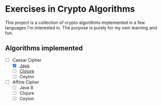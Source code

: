 # Exercises in Crypto Algorithms

This project is a collection of crypto algorithms implemented in a few languages I'm interested in. The purpose is purely for my own learning and fun.

## Algorithms implemented

- [ ] Caesar Cipher
  - [x] [Java](java/src/main/java/com/implementsblog/functional/CaesarCipher.java)
  - [ ] [Clojure](clojure/functional-encryption-algorithms/src/functional\_encryption\_algorithms/caesar\_cipher.clj)
  - [ ] Ceylon
- [ ] Affine Cipher
  - [ ] Java 8
  - [ ] Clojure
  - [ ] Ceylon
